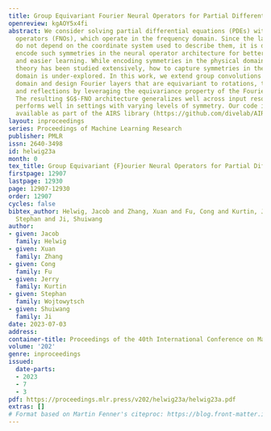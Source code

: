 ```yaml
---
title: Group Equivariant Fourier Neural Operators for Partial Differential Equations
openreview: kgAOY5x4fi
abstract: We consider solving partial differential equations (PDEs) with Fourier neural
  operators (FNOs), which operate in the frequency domain. Since the laws of physics
  do not depend on the coordinate system used to describe them, it is desirable to
  encode such symmetries in the neural operator architecture for better performance
  and easier learning. While encoding symmetries in the physical domain using group
  theory has been studied extensively, how to capture symmetries in the frequency
  domain is under-explored. In this work, we extend group convolutions to the frequency
  domain and design Fourier layers that are equivariant to rotations, translations,
  and reflections by leveraging the equivariance property of the Fourier transform.
  The resulting $G$-FNO architecture generalizes well across input resolutions and
  performs well in settings with varying levels of symmetry. Our code is publicly
  available as part of the AIRS library (https://github.com/divelab/AIRS).
layout: inproceedings
series: Proceedings of Machine Learning Research
publisher: PMLR
issn: 2640-3498
id: helwig23a
month: 0
tex_title: Group Equivariant {F}ourier Neural Operators for Partial Differential Equations
firstpage: 12907
lastpage: 12930
page: 12907-12930
order: 12907
cycles: false
bibtex_author: Helwig, Jacob and Zhang, Xuan and Fu, Cong and Kurtin, Jerry and Wojtowytsch,
  Stephan and Ji, Shuiwang
author:
- given: Jacob
  family: Helwig
- given: Xuan
  family: Zhang
- given: Cong
  family: Fu
- given: Jerry
  family: Kurtin
- given: Stephan
  family: Wojtowytsch
- given: Shuiwang
  family: Ji
date: 2023-07-03
address: 
container-title: Proceedings of the 40th International Conference on Machine Learning
volume: '202'
genre: inproceedings
issued:
  date-parts:
  - 2023
  - 7
  - 3
pdf: https://proceedings.mlr.press/v202/helwig23a/helwig23a.pdf
extras: []
# Format based on Martin Fenner's citeproc: https://blog.front-matter.io/posts/citeproc-yaml-for-bibliographies/
---
```

